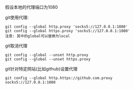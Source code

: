 假设本地的代理端口为1080  

git使用代理:
```
git config --global http.proxy 'socks5://127.0.0.1:1080'
git config --global https.proxy 'socks5://127.0.0.1:1080'
注意: 其中的global可以替换为local
```

git取消代理
```
git config --global --unset http.proxy
git config --global --unset https.proxy
```

git针对特定网站(比如github)设置代理
```
git config --global http.https://github.com.proxy socks5://127.0.0.1:1080
```